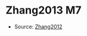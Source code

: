<a name="material" />

# Zhang2013 M7
<script type="application/ld+json">
  {
    "@context": "https://schema.org/",
    "@type": "ChemicalSubstance",
    "http://purl.org/dc/terms/conformsTo":
      {
        "@type": "CreativeWork",
        "@id": "https://bioschemas.org/profiles/ChemicalSubstance/0.4-RELEASE/"
      },
    "@id": "https://egonw.github.io/nanowiki/nanowiki312.html#material",
    "name": "Zhang2013 M7",
    "sameAs": "http://127.0.0.1/mediawiki/index.php/Special:URIResolver/Zhang2013_M7"
  }
</script>


* Source: [Zhang2012](Zhang2012.md)
